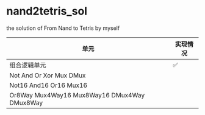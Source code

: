 # nand2tetris_sol
the solution of  From Nand to Tetris by myself

| 单元      | 实现情况 |
| ----------- | ----------- |
| 组合逻辑单元 | ✅ |
| Not And Or Xor Mux DMux| |
| Not16 And16 Or16 Mux16| |
| Or8Way Mux4Way16 Mux8Way16 DMux4Way DMux8Way| |
